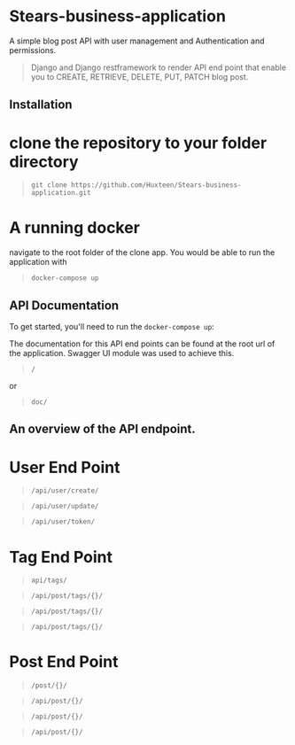 # Stears-business-application
A simple blog post API with user management and Authentication and permissions.

> Django and Django restframework to render API end point that enable you to CREATE, RETRIEVE, DELETE, PUT, PATCH blog post.

## Installation

# clone the repository to your folder directory

> `git clone https://github.com/Huxteen/Stears-business-application.git`

# A running docker

navigate to the root folder of the clone app.
You would be able to run the application with

> `docker-compose up`

## API Documentation

To get started, you'll need to run the `docker-compose up`:

The documentation for this API end points can be found at the root url of the application. Swagger UI module was used to achieve this.

> `/`

or 

> `doc/`


## An overview of the API endpoint.

# User End Point
  > `/api/user/create/`

  > `/api/user/update/`

  > `/api/user/token/`

# Tag End Point
  > `api/tags/`

  > `/api/post/tags/{}/`

  > `/api/post/tags/{}/`

  > `/api/post/tags/{}/`

# Post End Point
  > `/post/{}/`

  > `/api/post/{}/`

  > `/api/post/{}/`

  > `/api/post/{}/`


